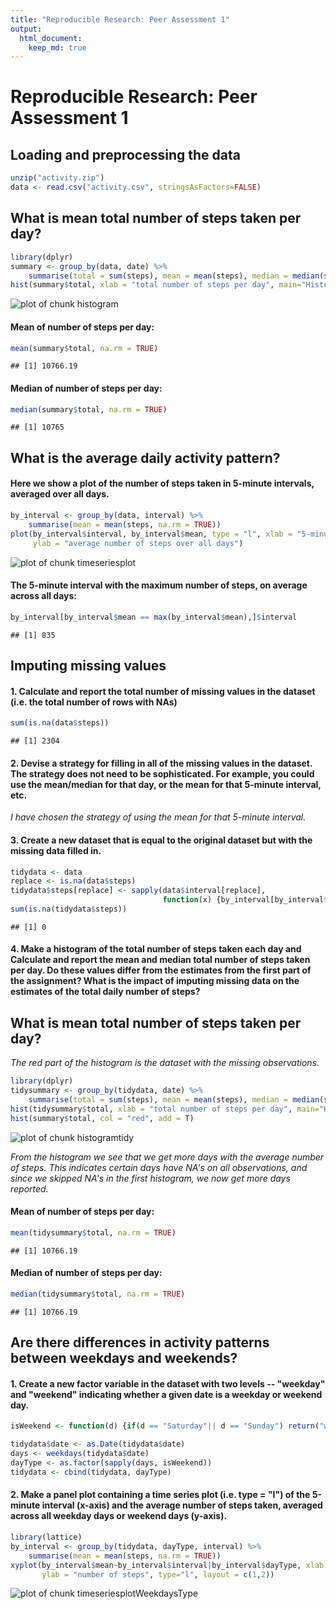 ```yaml
---
title: "Reproducible Research: Peer Assessment 1"
output: 
  html_document:
    keep_md: true
---
```

# Reproducible Research: Peer Assessment 1

## Loading and preprocessing the data


```r
unzip("activity.zip")
data <- read.csv("activity.csv", stringsAsFactors=FALSE)
```

## What is mean total number of steps taken per day?

```r
library(dplyr)
summary <- group_by(data, date) %>%
    summarise(total = sum(steps), mean = mean(steps), median = median(steps))
hist(summary$total, xlab = "total number of steps per day", main="Histogram of number of steps per day")
```

![plot of chunk histogram](figure/histogram-1.png) 

#### Mean of number of steps per day:


```r
mean(summary$total, na.rm = TRUE)
```

```
## [1] 10766.19
```
#### Median of number of steps per day:


```r
median(summary$total, na.rm = TRUE)
```

```
## [1] 10765
```

## What is the average daily activity pattern?
#### Here we show a plot of the number of steps taken in 5-minute intervals, averaged over all days.

```r
by_interval <- group_by(data, interval) %>%
    summarise(mean = mean(steps, na.rm = TRUE))
plot(by_interval$interval, by_interval$mean, type = "l", xlab = "5-minute interval", 
     ylab = "average number of steps over all days")
```

![plot of chunk timeseriesplot](figure/timeseriesplot-1.png) 
#### The 5-minute interval with the maximum number of steps, on average across all days:

```r
by_interval[by_interval$mean == max(by_interval$mean),]$interval
```

```
## [1] 835
```

## Imputing missing values

#### 1. Calculate and report the total number of missing values in the dataset (i.e. the total number of rows with NAs)

```r
sum(is.na(data$steps))
```

```
## [1] 2304
```

#### 2. Devise a strategy for filling in all of the missing values in the dataset. The strategy does not need to be sophisticated. For example, you could use the mean/median for that day, or the mean for that 5-minute interval, etc.

*I have chosen the strategy of using the mean for that 5-minute interval.*

#### 3. Create a new dataset that is equal to the original dataset but with the missing data filled in.

```r
tidydata <- data
replace <- is.na(data$steps)
tidydata$steps[replace] <- sapply(data$interval[replace], 
                                  function(x) {by_interval[by_interval$interval == x, "mean"]})
sum(is.na(tidydata$steps))
```

```
## [1] 0
```

#### 4. Make a histogram of the total number of steps taken each day and Calculate and report the mean and median total number of steps taken per day. Do these values differ from the estimates from the first part of the assignment? What is the impact of imputing missing data on the estimates of the total daily number of steps?
## What is mean total number of steps taken per day?

*The red part of the histogram is the dataset with the missing observations.*

```r
library(dplyr)
tidysummary <- group_by(tidydata, date) %>%
    summarise(total = sum(steps), mean = mean(steps), median = median(steps))
hist(tidysummary$total, xlab = "total number of steps per day", main="Histogram of number of steps per day")
hist(summary$total, col = "red", add = T)
```

![plot of chunk histogramtidy](figure/histogramtidy-1.png) 

*From the histogram we see that we get more days with the average number of steps. This indicates certain days have NA's on all observations, and since we skipped NA's in the first histogram, we now get more days reported.*

#### Mean of number of steps per day:


```r
mean(tidysummary$total, na.rm = TRUE)
```

```
## [1] 10766.19
```
#### Median of number of steps per day:


```r
median(tidysummary$total, na.rm = TRUE)
```

```
## [1] 10766.19
```



## Are there differences in activity patterns between weekdays and weekends?

#### 1. Create a new factor variable in the dataset with two levels -- "weekday" and "weekend" indicating whether a given date is a weekday or weekend day.


```r
isWeekend <- function(d) {if(d == "Saturday"|| d == "Sunday") return("weekend") else "weekday"}

tidydata$date <- as.Date(tidydata$date)
days <- weekdays(tidydata$date)
dayType <- as.factor(sapply(days, isWeekend))
tidydata <- cbind(tidydata, dayType)
```

#### 2. Make a panel plot containing a time series plot (i.e. type = "l") of the 5-minute interval (x-axis) and the average number of steps taken, averaged across all weekday days or weekend days (y-axis). 


```r
library(lattice)
by_interval <- group_by(tidydata, dayType, interval) %>%
    summarise(mean = mean(steps, na.rm = TRUE))
xyplot(by_interval$mean~by_interval$interval|by_interval$dayType, xlab = "interval", 
       ylab = "number of steps", type="l", layout = c(1,2))
```

![plot of chunk timeseriesplotWeekdaysType](figure/timeseriesplotWeekdaysType-1.png) 
